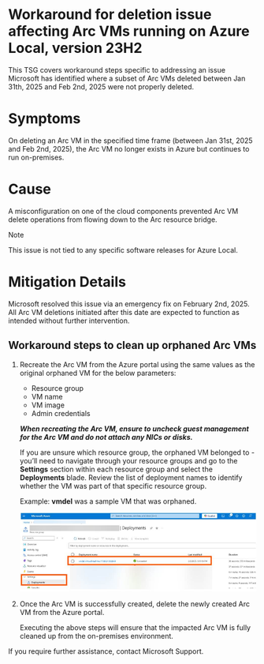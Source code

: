 # Workaround for deletion issue affecting Arc VMs running on Azure Local, version 23H2

This TSG covers workaround steps specific to addressing an issue Microsoft has identified where a subset of Arc VMs deleted between Jan 31th, 2025 and Feb 2nd, 2025 were not properly deleted.

# Symptoms

On deleting an Arc VM in the specified time frame (between Jan 31st, 2025 and Feb 2nd, 2025), the Arc VM no longer exists in Azure but continues to run on-premises.
# Cause

A misconfiguration on one of the cloud components prevented Arc VM delete operations from flowing down to the Arc resource bridge.

> [!NOTE]
> This issue is not tied to any specific software releases for Azure Local.

# Mitigation Details

Microsoft resolved this issue via an emergency fix on February 2nd, 2025. All Arc VM deletions initiated after this date are expected to function as intended without further intervention.

## Workaround steps to clean up orphaned Arc VMs

1. Recreate the Arc VM from the Azure portal using the same values as the original orphaned VM for the below parameters:

    - Resource group
    - VM name
    - VM image
    - Admin credentials
    

 
    ***When recreating the Arc VM, ensure to uncheck guest management for the Arc VM and do not attach any NICs or disks.***

    If you are unsure which resource group, the orphaned VM belonged to - you’ll need to navigate through your resource groups and go to the **Settings** section within each resource group and select the **Deployments** blade. Review the list of deployment names to identify whether the VM was part of that specific resource group.

    Example: **vmdel** was a sample VM that was orphaned.  
  
    ![VMdeletion](./VMdeleteimage.png) 

1. Once the Arc VM is successfully created, delete the newly created Arc VM from the Azure portal.

    Executing the above steps will ensure that the impacted Arc VM is fully cleaned up from the on-premises environment.

    
If you require further assistance, contact Microsoft Support.
